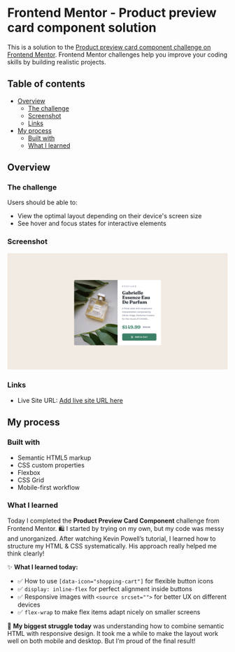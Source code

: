 # Frontend Mentor - Product preview card component solution

This is a solution to the [Product preview card component challenge on Frontend Mentor](https://www.frontendmentor.io/challenges/product-preview-card-component-GO7UmttRfa). Frontend Mentor challenges help you improve your coding skills by building realistic projects.

## Table of contents

- [Overview](#overview)
  - [The challenge](#the-challenge)
  - [Screenshot](#screenshot)
  - [Links](#links)
- [My process](#my-process)
  - [Built with](#built-with)
  - [What I learned](#what-i-learned)

## Overview

### The challenge

Users should be able to:

- View the optimal layout depending on their device's screen size
- See hover and focus states for interactive elements

### Screenshot

![](./screenshot.png)

### Links

- Live Site URL: [Add live site URL here](https://your-live-site-url.com)

## My process

### Built with

- Semantic HTML5 markup
- CSS custom properties
- Flexbox
- CSS Grid
- Mobile-first workflow

### What I learned

Today I completed the **Product Preview Card Component** challenge from Frontend Mentor. 🛍️ I started by trying on my own, but my code was messy and unorganized. After watching Kevin Powell’s tutorial, I learned how to structure my HTML & CSS systematically. His approach really helped me think clearly!

✨ **What I learned today:**

- ✅ How to use `[data-icon="shopping-cart"]` for flexible button icons
- ✅ `display: inline-flex` for perfect alignment inside buttons
- ✅ Responsive images with `<source srcset="">` for better UX on different devices
- ✅ `flex-wrap` to make flex items adapt nicely on smaller screens

💪 **My biggest struggle today** was understanding how to combine semantic HTML with responsive design. It took me a while to make the layout work well on both mobile and desktop. But I’m proud of the final result!
